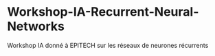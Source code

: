 # Workshop-IA-Recurrent-Neural-Networks
Workshop IA donné à EPITECH sur les réseaux de neurones récurrents
